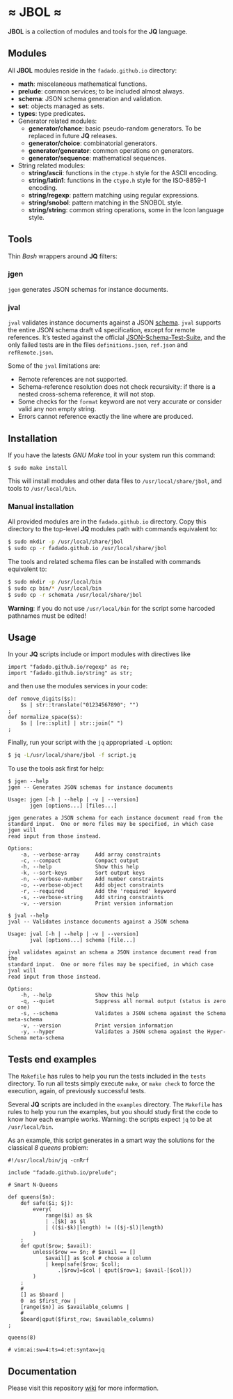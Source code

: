 # ≈ JBOL ≈

**JBOL** is a collection of modules and tools for the **JQ** language.

## Modules

All **JBOL** modules reside in the `fadado.github.io` directory:

* **math**: miscelaneous mathematical functions.
* **prelude**: common services; to be included almost always.
* **schema**: JSON schema generation and validation.
* **set**:  objects managed as sets.
* **types**: type predicates.
* Generator related modules:
    + **generator/chance**: basic pseudo-random generators. To be replaced in future **JQ** releases.
    + **generator/choice**: combinatorial generators.
    + **generator/generator**: common operations on generators.
    + **generator/sequence**: mathematical sequences.
* String related modules:
    + **string/ascii**: functions in the `ctype.h` style for the ASCII encoding.
    + **string/latin1**: functions in the `ctype.h` style for the ISO-8859-1 encoding.
    + **string/regexp**: pattern matching using regular expressions.
    + **string/snobol**: pattern matching in the SNOBOL style.
    + **string/string**: common string operations, some in the Icon language style.

## Tools

Thin _Bash_ wrappers around **JQ** filters:

### jgen

`jgen` generates JSON schemas for instance documents.

### jval

`jval` validates instance documents against a JSON [schema](http://json-schema.org/).
`jval` supports the entire JSON schema draft v4 specification, except for
remote references. It&rsquo;s tested against the official
[JSON-Schema-Test-Suite](https://github.com/json-schema-org/JSON-Schema-Test-Suite),
and the only failed tests are in the files `definitions.json`, `ref.json` and `refRemote.json`.

Some of the `jval` limitations are:

* Remote references are not supported.
* Schema-reference resolution does not check recursivity: if there is a nested
  cross-schema reference, it will not stop.
* Some checks for the `format` keyword are not very accurate or consider valid any non empty string.
* Errors cannot reference exactly the line where are produced.

## Installation

If you have the latests _GNU Make_ tool in your system run this command:

```
$ sudo make install
```

This will install modules and other data files to `/usr/local/share/jbol`, and
tools to `/usr/local/bin`.

### Manual installation

All provided modules are in the `fadado.github.io` directory. Copy this
directory to the top-level **JQ** modules path with commands equivalent to:

```sh
$ sudo mkdir -p /usr/local/share/jbol
$ sudo cp -r fadado.github.io /usr/local/share/jbol
```

The tools and related schema files can be installed with commands equivalent
to:

```sh
$ sudo mkdir -p /usr/local/bin
$ sudo cp bin/* /usr/local/bin
$ sudo cp -r schemata /usr/local/share/jbol
```

**Warning**: if you do not use `/usr/local/bin` for the script some harcoded
pathnames must be edited!

## Usage

In your **JQ** scripts include or import modules with directives like

```jq
import "fadado.github.io/regexp" as re;
import "fadado.github.io/string" as str;
```

and then use the modules services in your code:

```jq
def remove_digits($s):
    $s | str::translate("01234567890"; "")
;
def normalize_space($s):
    $s | [re::split] | str::join(" ")
;
```

Finally, run your script with the `jq` appropriated `-L` option:

```sh
$ jq -L/usr/local/share/jbol -f script.jq
```

To use the tools ask first for help:

```
$ jgen --help
jgen -- Generates JSON schemas for instance documents

Usage: jgen [-h | --help | -v | --version]
       jgen [options...] [files...]

jgen generates a JSON schema for each instance document read from the
standard input.  One or more files may be specified, in which case jgen will
read input from those instead.

Options:
    -a, --verbose-array     Add array constraints
    -c, --compact           Compact output
    -h, --help              Show this help
    -k, --sort-keys         Sort output keys 
    -n, --verbose-number    Add number constraints
    -o, --verbose-object    Add object constraints
    -r, --required          Add the 'required' keyword
    -s, --verbose-string    Add string constraints
    -v, --version           Print version information
```

```
$ jval --help
jval -- Validates instance documents against a JSON schema

Usage: jval [-h | --help | -v | --version]
       jval [options...] schema [file...]

jval validates against an schema a JSON instance document read from the
standard input.  One or more files may be specified, in which case jval will
read input from those instead.

Options:
    -h, --help              Show this help
    -q, --quiet             Suppress all normal output (status is zero or one)
    -s, --schema            Validates a JSON schema against the Schema meta-schema
    -v, --version           Print version information
    -y, --hyper             Validates a JSON schema against the Hyper-Schema meta-schema
```

## Tests end examples

The `Makefile` has rules to help you run the tests included in the `tests`
directory.  To run all tests simply execute `make`, or `make check` to force
the execution, again, of previously successful tests.

Several **JQ** scripts are included in the `examples` directory.  The `Makefile` has
rules to help you run the examples, but you should study first the code to know
how each example works. Warning: the scripts expect `jq` to be at `/usr/local/bin`.

As an example, this script generates in a smart way the solutions for the
classical _8 queens_ problem:

```
#!/usr/local/bin/jq -cnRrf

include "fadado.github.io/prelude";

# Smart N-Queens

def queens($n):
    def safe($i; $j):
        every(
            range($i) as $k
            | .[$k] as $l
            | (($i-$k)|length) != (($j-$l)|length)
        )
    ;
    def qput($row; $avail):
        unless($row == $n; # $avail == []
            $avail[] as $col # choose a column
            | keep(safe($row; $col);
                .[$row]=$col | qput($row+1; $avail-[$col]))
        )
    ;
    #
    [] as $board |
    0  as $first_row |
    [range($n)] as $available_columns |
    #
    $board|qput($first_row; $available_columns)
;

queens(8)

# vim:ai:sw=4:ts=4:et:syntax=jq
```

## Documentation

Please visit this repository [wiki](https://github.com/fadado/JBOL/wiki) for
more information.

<!--
vim:syntax=markdown:et:ts=4:sw=4:ai
-->
